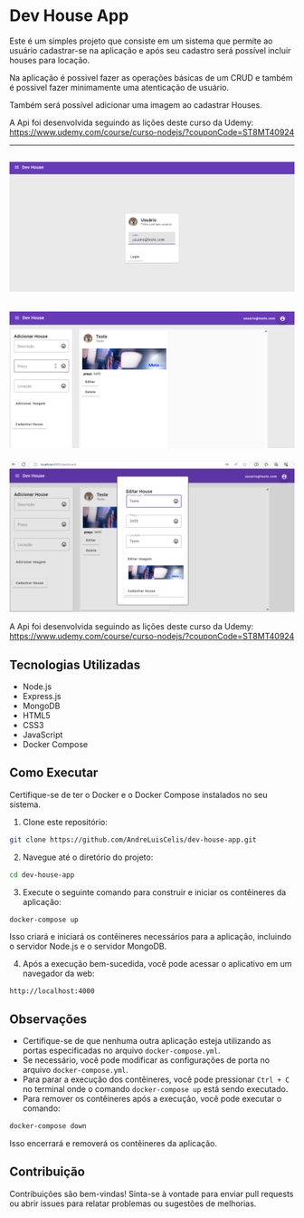 
# Dev House App

Este é um simples projeto que consiste em um sistema que permite ao usuário cadastrar-se na aplicação e após seu cadastro será possível incluir houses para locação.

Na aplicação é possivel fazer as operações básicas de um CRUD e também é possivel fazer minimamente uma atenticação de usuário.

Também será possível adicionar uma imagem ao cadastrar Houses.

A Api foi desenvolvida seguindo as lições deste curso da Udemy: https://www.udemy.com/course/curso-nodejs/?couponCode=ST8MT40924

----------------------------------------

![imagem do projeto](/front-dev-house/dev-house/src/assets/login.png)
---------------------------------------------

![imagem do projeto](/front-dev-house/dev-house/src/assets/cadastro.png)
----------------------------------------------------

![imagem do projeto](/front-dev-house/dev-house/src/assets/edicao.png)

A Api foi desenvolvida seguindo as lições deste curso da Udemy: https://www.udemy.com/course/curso-nodejs/?couponCode=ST8MT40924

## Tecnologias Utilizadas

- Node.js
- Express.js
- MongoDB
- HTML5
- CSS3
- JavaScript
- Docker Compose

## Como Executar

Certifique-se de ter o Docker e o Docker Compose instalados no seu sistema.

1. Clone este repositório:

```bash
git clone https://github.com/AndreLuisCelis/dev-house-app.git
```

2. Navegue até o diretório do projeto:

```bash
cd dev-house-app
```

3. Execute o seguinte comando para construir e iniciar os contêineres da aplicação:

```bash
docker-compose up
```

Isso criará e iniciará os contêineres necessários para a aplicação, incluindo o servidor Node.js e o servidor MongoDB.

4. Após a execução bem-sucedida, você pode acessar o aplicativo em um navegador da web:

```
http://localhost:4000
```

## Observações

- Certifique-se de que nenhuma outra aplicação esteja utilizando as portas especificadas no arquivo `docker-compose.yml`.
- Se necessário, você pode modificar as configurações de porta no arquivo `docker-compose.yml`.
- Para parar a execução dos contêineres, você pode pressionar `Ctrl + C` no terminal onde o comando `docker-compose up` está sendo executado.
- Para remover os contêineres após a execução, você pode executar o comando:

```bash
docker-compose down
```

Isso encerrará e removerá os contêineres da aplicação.

## Contribuição

Contribuições são bem-vindas! Sinta-se à vontade para enviar pull requests ou abrir issues para relatar problemas ou sugestões de melhorias.
